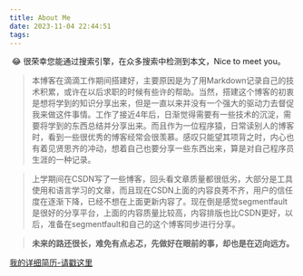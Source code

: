 ```yaml
---
title: About Me
date: 2023-11-04 22:44:51
tags: 
---
```


​		😂 很荣幸您能通过搜索引擎，在众多搜索中检测到本文，Nice to meet you。

> 本博客在滴滴工作期间搭建好，主要原因是为了用Markdown记录自己的技术积累，或许在以后求职的时候有些许的帮助。当然，搭建这个博客的初衷是想将学到的知识分享出来，但是一直以来并没有一个强大的驱动力去督促我来做这件事情。工作了接近4年后，日渐觉得需要有一些技术的沉淀，需要将学到的东西总结并分享出来。而且作为一位程序猿，日常读别人的博客时，看到一些很优秀的博客经常会很羡慕。感叹只能望其项背之时，内心也有着见贤思齐的冲动，想着自己也要分享一些东西出来，算是对自己程序员生涯的一种记录。

> 上学期间在CSDN写了一些博客，回头看文章质量都很低劣，大部分是工具使用和语言学习的文章，而且现在CSDN上面的内容良莠不齐，用户的信任度在逐渐下降，已经不想在上面更新内容了。现在倒是感觉segmentfault是很好的分享平台，上面的内容质量比较高，内容排版也比CSDN更好，以后，准备在segmentfault和自己的这个博客同步进行分享。

> **未来的路还很长，难免有点忐忑，先做好在眼前的事，却也是在迈向远方。**

[我的详细简历-请戳这里](https://yangshaobei.com/archives/%E7%94%B5%E5%AD%90%E7%A7%91%E6%8A%80%E5%A4%A7%E5%AD%A6-%E6%9D%A8%E5%8B%87-Java%E7%A0%94%E5%8F%91%E5%B7%A5%E7%A8%8B%E5%B8%88.pdf)

